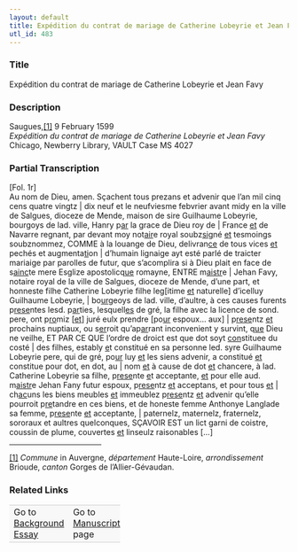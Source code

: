 ```yaml
---  
layout: default  
title: Expédition du contrat de mariage de Catherine Lobeyrie et Jean Favy  
utl_id: 483
---
```


### Title

Expédition du contrat de mariage de Catherine Lobeyrie et Jean Favy

### Description

<p>Saugues,<a href="#_ftn1" name="_ftnref1" title="" id="_ftnref1">[1]</a> 9 February 1599<br /><em>Expédition du contrat de mariage de Catherine Lobeyrie et Jean Favy</em><br />
Chicago, Newberry Library, VAULT Case MS 4027</p>



### Partial Transcription

<p>[Fol. 1r]<br />
Au nom de Dieu, amen. Sçachent tous prezans et advenir que l’an mil cinq cens quatre vingtz | dix neuf et le neufviesme febvrier avant midy en la ville de Salgues, dioceze de Mende, maison de sire Guilhaume Lobeyrie, bourgoys de lad. ville, Hanry p<u>ar</u> la grace de Dieu roy de | France <u>et</u> de Navarre regnant, par devant moy not<u>air</u>e royal soubz<u>sig</u>né <u>et</u> tesmoings soubznommez, COMME à la louange de Dieu, delivran<u>ce</u> de tous vices <u>et</u> pechés et augmenta<u>ti</u>on | d’humain lignaige ayt esté parlé de traicter mariaige par parolles de futur, que s’acomplira si à Dieu plait en face de s<u>ainc</u>te mere Esglize apostolicq<u>ue</u> romayne, ENTRE m<u>aistr</u>e | Jehan Favy, notaire royal de la ville de Salgues, dioceze de Mende, d’une part, et honneste filhe Catherine Lobeyrie filhe leg[itime <u>et</u> naturelle] d’icelluy Guilhaume Lobeyrie, | bo<u>ur</u>geoys de lad. ville, d’aultre, à ces causes furents p<u>rese</u>ntes lesd. p<u>ar</u>ties, lesquell<u>es</u> de gré, la filhe avec la licence de sond. pere, ont p<u>ro</u>miz [<u>et</u>] juré eulx prendre [po<u>ur</u> espoux… aux] | p<u>rese</u>ntz <u>et</u> prochains nuptiaux, ou s<u>er</u>roit qu’ap<u>ar</u>rant inconvenient y survint, q<u>ue</u> Dieu ne veilhe, ET PAR CE QUE l’ordre de droict est que dot soyt <u>con</u>stituee du costé | des filhes, estably <u>e</u>t constitué en sa personne led. syre Guilhaume Lobeyrie pere, qui de gré, po<u>ur</u> luy <u>et</u> les siens advenir, a constitué <u>et</u> constitue pour dot, en dot, au | nom <u>et</u> à cause de dot <u>et</u> chancere, à lad. Catherine Lobeyrie sa filhe, p<u>rese</u>nte <u>e</u>t acceptante, <u>et</u> pour elle aud. m<u>aistr</u>e Jehan Fany futur espoux, p<u>rese</u>ntz <u>et</u> acceptans, et pour tous <u>et</u> | ch<u>ac</u>uns les biens meubles <u>et</u> immeublez p<u>rese</u>ntz <u>et</u> advenir qu’elle pourroit p<u>re</u>tandre en ces biens, et de honeste femme Anthonye Langlade sa femme, p<u>rese</u>nte <u>et</u> acceptante, | paternelz, maternelz, fraternelz, sororaux et aultres quelconques, SÇAVOIR EST un lict garni de coistre, coussin de plume, couvertes <u>et</u> linseulz raisonables […]</p>
<div>
<hr align="left" size="1" width="33%" /><div id="ftn1"><a href="#_ftnref1" name="_ftn1" title="" id="_ftn1">[1]</a> <em>Commune</em> in Auvergne, <em>département</em> Haute-Loire, <em>arrondissement </em>Brioude, <em>canton</em> Gorges de l’Allier-Gévaudan. 

</div>
</div>


### Related Links

<table border="0.5" cellpadding="1" cellspacing="1" style="width: 200px; background-color:#F8F8F8;">
    <tbody style="border-color:#ccc">
        <tr style="border-color:#ccc">
            <td>Go to <a href="https://french.newberry.t-pen.org/essay/483" target="_blank">Background Essay</a></td>
            <td>Go to <a href="https://french.newberry.t-pen.org/www/record.html?id=483" target="_blank">Manuscript</a> page</td>
        </tr>
    </tbody>
</table>

